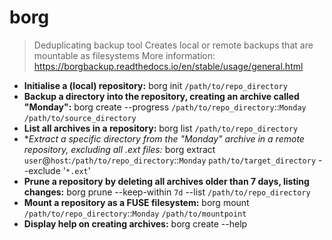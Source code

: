 # borg
> Deduplicating backup tool
> Creates local or remote backups that are mountable as filesystems
> More information: <https://borgbackup.readthedocs.io/en/stable/usage/general.html>
- **Initialise a (local) repository:**
borg init `/path/to/repo_directory`
- **Backup a directory into the repository, creating an archive called "Monday":**
borg create --progress `/path/to/repo_directory`::`Monday` `/path/to/source_directory`
- **List all archives in a repository:**
borg list `/path/to/repo_directory`
- **Extract a specific directory from the "Monday" archive in a remote repository, excluding all *.ext files:**
borg extract `user`@`host`:`/path/to/repo_directory`::`Monday` `path/to/target_directory` --exclude '`*.ext`'
- **Prune a repository by deleting all archives older than 7 days, listing changes:**
borg prune --keep-within `7d` --list `/path/to/repo_directory`
- **Mount a repository as a FUSE filesystem:**
borg mount `/path/to/repo_directory`::`Monday` `/path/to/mountpoint`
- **Display help on creating archives:**
borg create --help
